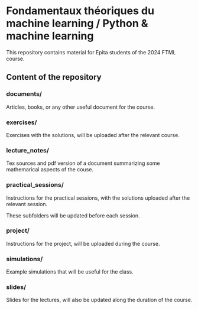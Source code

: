 # Fondamentaux théoriques du machine learning / Python & machine learning
This repository contains material for Epita students of the 2024 FTML course.

## Content of the repository

### documents/

Articles, books, or any other useful document for the course.

### exercises/

Exercises with the solutions, will be uploaded after the relevant course.

### lecture_notes/

Tex sources and pdf version of a document summarizing some mathemarical aspects
of the couse.

### practical_sessions/

Instructions for the practical sessions, with the solutions uploaded after the
relevant session.

These subfolders will be updated before each session.

### project/

Instructions for the project, will be uploaded during the course.

### simulations/

Example simulations that will be useful for the class.

### slides/

Slides for the lectures, will also be updated along the duration
of the course.
